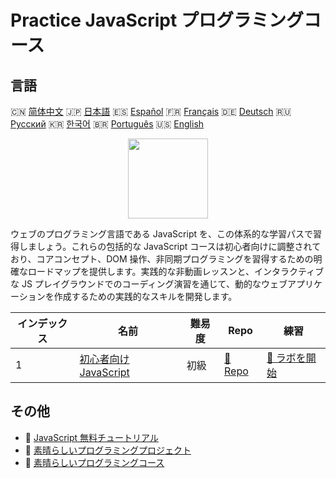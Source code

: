 # Practice JavaScript プログラミングコース

## 言語

🇨🇳 [简体中文](README_zh.md) 🇯🇵 [日本語](README_ja.md) 🇪🇸 [Español](README_es.md) 🇫🇷 [Français](README_fr.md) 🇩🇪 [Deutsch](README_de.md) 🇷🇺 [Русский](README_ru.md) 🇰🇷 [한국어](README_ko.md) 🇧🇷 [Português](README_pt.md) 🇺🇸 [English](README.md) 

<div align="center">
<img width="128px" src="https://file.labex.io/path/ztG7iIXOkx2u.png">
</div>

ウェブのプログラミング言語である JavaScript を、この体系的な学習パスで習得しましょう。これらの包括的な JavaScript コースは初心者向けに調整されており、コアコンセプト、DOM 操作、非同期プログラミングを習得するための明確なロードマップを提供します。実践的な非動画レッスンと、インタラクティブな JS プレイグラウンドでのコーディング演習を通じて、動的なウェブアプリケーションを作成するための実践的なスキルを開発します。

|   インデックス | 名前                                                                          | 難易度   | Repo                                                              | 練習                                                                  |
|----------------|-------------------------------------------------------------------------------|----------|-------------------------------------------------------------------|-----------------------------------------------------------------------|
|              1 | [初心者向け JavaScript](https://labex.io/ja/courses/javascript-for-beginners) | 初級     | [🔗 Repo](https://github.com/labex-labs/javascript-for-beginners) | [🚀 ラボを開始](https://labex.io/ja/courses/javascript-for-beginners) |

## その他

- 🔗 [JavaScript 無料チュートリアル](https://github.com/labex-labs/javascript-free-tutorials)
- 🔗 [素晴らしいプログラミングプロジェクト](https://github.com/labex-labs/awesome-programming-projects)
- 🔗 [素晴らしいプログラミングコース](https://github.com/labex-labs/awesome-programming-courses)

